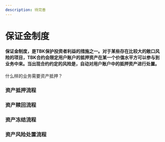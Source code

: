 ```yaml
---
description: 待完善
---
```


# 保证金制度

#### 保证金制度，是TBK保护投资者利益的措施之一。对于某些存在比较大的敞口风险的项目，TBK合约会限定用户账户的抵押资产在某一个价值水平方可以参与到业务中来。当出现合约约定的风险是，自动对用户账户中的抵押资产进行处置。

什么样的业务需要资产抵押？



### 资产抵押流程



### 资产赎回流程



### 资产冻结流程



### 资产风险处置流程



